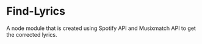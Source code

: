 # Find-Lyrics

A node module that is created using Spotify API and Musixmatch API to get the corrected lyrics.

